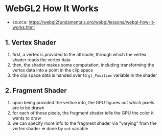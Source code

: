 # WebGL2 How It Works
- source: https://webgl2fundamentals.org/webgl/lessons/webgl-how-it-works.html

## 1. Vertex Shader

1. first, a vertex is provided to the attribute, through which the vertex shader reads the vertex data
2. then, the shader makes some computation, including transforming the vertex data into a point in the clip space
3. the clip space data is handed over to `gl_Position` variable in the shader

## 2. Fragment Shader

1. upon being provided the vertice info, the GPU figures out which pixels are to be drawn
2. for each of those pixels, the fragment shader tells the GPU the color it wants to draw
3. we can specify more info to the fragment shader via "varying" from the vertex shader => done by `out` variable